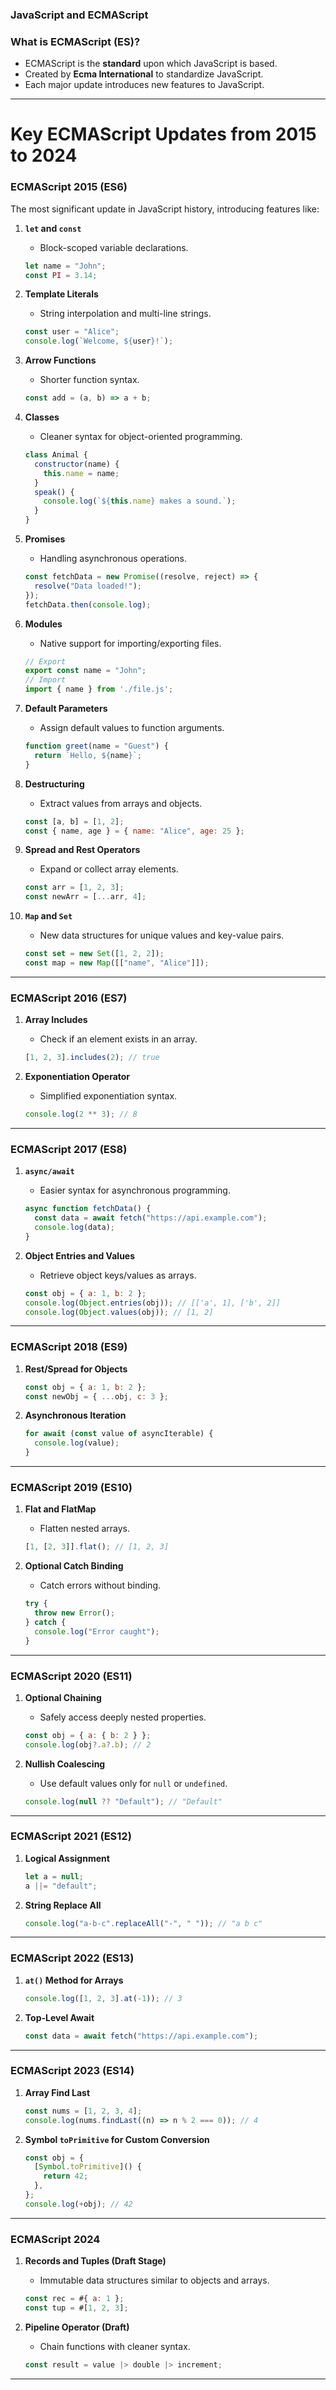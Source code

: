 ### **JavaScript and ECMAScript**


### What is ECMAScript (ES)?
- ECMAScript is the **standard** upon which JavaScript is based.
- Created by **Ecma International** to standardize JavaScript.
- Each major update introduces new features to JavaScript.

---

# **Key ECMAScript Updates from 2015 to 2024**
### **ECMAScript 2015 (ES6)**
The most significant update in JavaScript history, introducing features like:
1. **`let` and `const`**
   - Block-scoped variable declarations.
   ```javascript
   let name = "John";
   const PI = 3.14;
   ```

2. **Template Literals**
   - String interpolation and multi-line strings.
   ```javascript
   const user = "Alice";
   console.log(`Welcome, ${user}!`);
   ```

3. **Arrow Functions**
   - Shorter function syntax.
   ```javascript
   const add = (a, b) => a + b;
   ```

4. **Classes**
   - Cleaner syntax for object-oriented programming.
   ```javascript
   class Animal {
     constructor(name) {
       this.name = name;
     }
     speak() {
       console.log(`${this.name} makes a sound.`);
     }
   }
   ```

5. **Promises**
   - Handling asynchronous operations.
   ```javascript
   const fetchData = new Promise((resolve, reject) => {
     resolve("Data loaded!");
   });
   fetchData.then(console.log);
   ```

6. **Modules**
   - Native support for importing/exporting files.
   ```javascript
   // Export
   export const name = "John";
   // Import
   import { name } from './file.js';
   ```

7. **Default Parameters**
   - Assign default values to function arguments.
   ```javascript
   function greet(name = "Guest") {
     return `Hello, ${name}`;
   }
   ```

8. **Destructuring**
   - Extract values from arrays and objects.
   ```javascript
   const [a, b] = [1, 2];
   const { name, age } = { name: "Alice", age: 25 };
   ```

9. **Spread and Rest Operators**
   - Expand or collect array elements.
   ```javascript
   const arr = [1, 2, 3];
   const newArr = [...arr, 4];
   ```

10. **`Map` and `Set`**
    - New data structures for unique values and key-value pairs.
    ```javascript
    const set = new Set([1, 2, 2]);
    const map = new Map([["name", "Alice"]]);
    ```

---

### **ECMAScript 2016 (ES7)**
1. **Array Includes**
   - Check if an element exists in an array.
   ```javascript
   [1, 2, 3].includes(2); // true
   ```

2. **Exponentiation Operator**
   - Simplified exponentiation syntax.
   ```javascript
   console.log(2 ** 3); // 8
   ```

---

### **ECMAScript 2017 (ES8)**
1. **`async/await`**
   - Easier syntax for asynchronous programming.
   ```javascript
   async function fetchData() {
     const data = await fetch("https://api.example.com");
     console.log(data);
   }
   ```

2. **Object Entries and Values**
   - Retrieve object keys/values as arrays.
   ```javascript
   const obj = { a: 1, b: 2 };
   console.log(Object.entries(obj)); // [['a', 1], ['b', 2]]
   console.log(Object.values(obj)); // [1, 2]
   ```

---

### **ECMAScript 2018 (ES9)**
1. **Rest/Spread for Objects**
   ```javascript
   const obj = { a: 1, b: 2 };
   const newObj = { ...obj, c: 3 };
   ```

2. **Asynchronous Iteration**
   ```javascript
   for await (const value of asyncIterable) {
     console.log(value);
   }
   ```

---

### **ECMAScript 2019 (ES10)**
1. **Flat and FlatMap**
   - Flatten nested arrays.
   ```javascript
   [1, [2, 3]].flat(); // [1, 2, 3]
   ```

2. **Optional Catch Binding**
   - Catch errors without binding.
   ```javascript
   try {
     throw new Error();
   } catch {
     console.log("Error caught");
   }
   ```

---

### **ECMAScript 2020 (ES11)**
1. **Optional Chaining**
   - Safely access deeply nested properties.
   ```javascript
   const obj = { a: { b: 2 } };
   console.log(obj?.a?.b); // 2
   ```

2. **Nullish Coalescing**
   - Use default values only for `null` or `undefined`.
   ```javascript
   console.log(null ?? "Default"); // "Default"
   ```

---

### **ECMAScript 2021 (ES12)**
1. **Logical Assignment**
   ```javascript
   let a = null;
   a ||= "default";
   ```

2. **String Replace All**
   ```javascript
   console.log("a-b-c".replaceAll("-", " ")); // "a b c"
   ```

---

### **ECMAScript 2022 (ES13)**
1. **`at()` Method for Arrays**
   ```javascript
   console.log([1, 2, 3].at(-1)); // 3
   ```

2. **Top-Level Await**
   ```javascript
   const data = await fetch("https://api.example.com");
   ```

---

### **ECMAScript 2023 (ES14)**
1. **Array Find Last**
   ```javascript
   const nums = [1, 2, 3, 4];
   console.log(nums.findLast((n) => n % 2 === 0)); // 4
   ```

2. **Symbol `toPrimitive` for Custom Conversion**
   ```javascript
   const obj = {
     [Symbol.toPrimitive]() {
       return 42;
     },
   };
   console.log(+obj); // 42
   ```

---

### **ECMAScript 2024**
1. **Records and Tuples (Draft Stage)**
   - Immutable data structures similar to objects and arrays.
   ```javascript
   const rec = #{ a: 1 };
   const tup = #[1, 2, 3];
   ```

2. **Pipeline Operator (Draft)**
   - Chain functions with cleaner syntax.
   ```javascript
   const result = value |> double |> increment;
   ```

---

